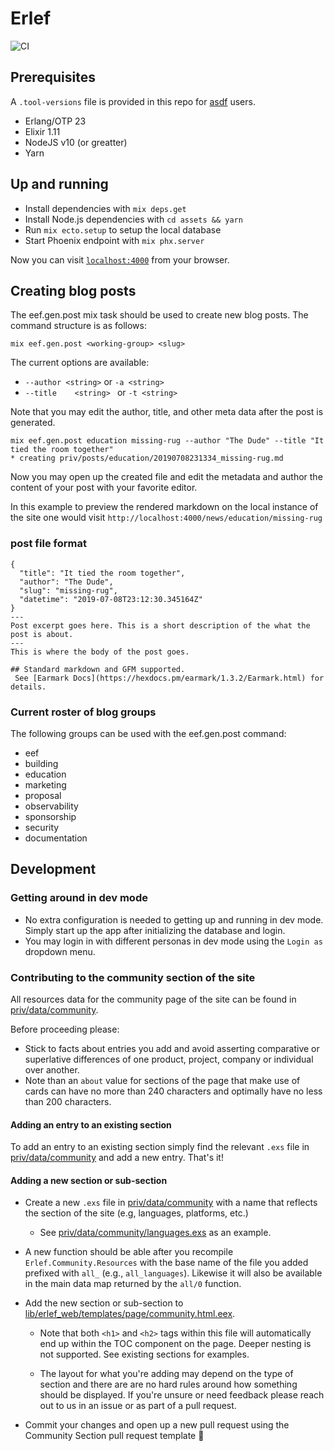 # Erlef

![CI](https://github.com/erlef/website/workflows/CI/badge.svg)

## Prerequisites

 A `.tool-versions` file is provided in this repo for [asdf](https://asdf-vm.com/) users.

 - Erlang/OTP 23
 - Elixir 1.11
 - NodeJS v10 (or greatter)
 - Yarn

## Up and running

  * Install dependencies with `mix deps.get`
  * Install Node.js dependencies with `cd assets && yarn`
  * Run `mix ecto.setup` to setup the local database
  * Start Phoenix endpoint with `mix phx.server`

Now you can visit [`localhost:4000`](http://localhost:4000) from your browser.

## Creating blog posts

The eef.gen.post mix task should be used to create new blog posts. The command structure is as follows:

`mix eef.gen.post <working-group> <slug>`

The current options are available:

- `--author <string>` or  `-a <string>`
- `--title    <string> ` or `-t <string>`

Note that you may edit the author, title, and other meta data after the post is generated.

```shell
mix eef.gen.post education missing-rug --author "The Dude" --title "It tied the room together"
* creating priv/posts/education/20190708231334_missing-rug.md
```
Now you may open up the created file and edit the metadata and author the content of your post with your favorite editor.

In this example to preview the rendered markdown on the local instance of the site one would visit
`http://localhost:4000/news/education/missing-rug`

### post file format

```
{
  "title": "It tied the room together",
  "author": "The Dude",
  "slug": "missing-rug",
  "datetime": "2019-07-08T23:12:30.345164Z"
}
---
Post excerpt goes here. This is a short description of the what the post is about.
---
This is where the body of the post goes.

## Standard markdown and GFM supported.
 See [Earmark Docs](https://hexdocs.pm/earmark/1.3.2/Earmark.html) for details.

```

### Current roster of blog groups

 The following groups can be used with the eef.gen.post command:

 - eef
 - building
 - education
 - marketing
 - proposal
 - observability
 - sponsorship
 - security
 - documentation

## Development

### Getting around in dev mode
- No extra configuration is needed to getting up and running in dev mode. Simply start up the app after
  initializing the database and login. 
- You may login in with different personas in dev mode using the `Login as` dropdown menu. 

### Contributing to the community section of the site

All resources data for the community page of the site can be found in [priv/data/community](priv/data/community).

Before proceeding please:

   -  Stick to facts about entries you add and avoid asserting comparative or superlative differences of one product, 
      project, company or individual over another.
   -  Note than an `about` value for sections of the page that make use of cards can have no more than 240 characters and
      optimally have no less than 200 characters.

#### Adding an entry to an existing section

  To add an entry to an existing section simply find the relevant `.exs` file in  [priv/data/community](priv/data/community) and add a new entry. That's it!

#### Adding a new section or sub-section 

  - Create a new `.exs` file in [priv/data/community](priv/data/community) with a name that reflects the section of the site (e.g, languages, platforms, etc.) 
    
    - See [priv/data/community/languages.exs](priv/data/community/languages.exs) as an example. 

  - A new function should be able after you recompile `Erlef.Community.Resources` with the base name of the file you added prefixed with `all_` (e.g., `all_languages`). Likewise it will also be available in the main data map returned by the `all/0` function.

  - Add the new section or sub-section
    to [lib/erlef_web/templates/page/community.html.eex](lib/erlef_web/templates/page/community.html.eex).
    
    - Note that both `<h1>` and `<h2>` tags within this file will automatically end up within the TOC component on the 
      page. Deeper nesting is not supported. See existing sections for examples.

    - The layout for what you're adding may depend on the type of section and there are are no hard rules around how
      something should be displayed. If you're unsure or need feedback please reach out to us in an issue or as 
      part of a pull request.

  - Commit your changes and open up a new pull request using the Community Section pull request template 🎉
